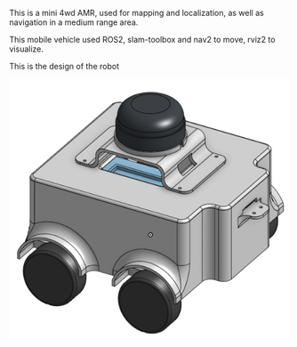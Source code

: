 This is a mini 4wd AMR, used for mapping and localization, as well as navigation in a medium range area.

This mobile vehicle used ROS2, slam-toolbox and nav2 to move, rviz2 to visualize.

This is the design of the robot

![Mô tả ảnh](images/puppet_design.png)
